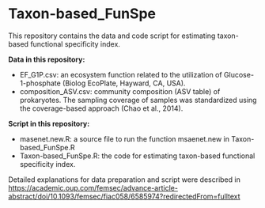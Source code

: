 # Taxon-based_FunSpe
This repository contains the data and code script for estimating taxon-based functional specificity index.  


**Data in this repository:**  
 - EF_G1P.csv: an ecosystem function related to the utilization of Glucose-1-phosphate (Biolog EcoPlate, Hayward, CA, USA).
 - composition_ASV.csv: community composition (ASV table) of prokaryotes. The sampling coverage of samples was standardized using the coverage-based approach (Chao et al., 2014).  
 
 
**Script in this repository:**  
 - masenet.new.R:  a source file to run the function msaenet.new in Taxon-based_FunSpe.R
 - Taxon-based_FunSpe.R: the code for estimating taxon-based functional specificity index.

 
Detailed explanations for data preparation and script were described in https://academic.oup.com/femsec/advance-article-abstract/doi/10.1093/femsec/fiac058/6585974?redirectedFrom=fulltext
